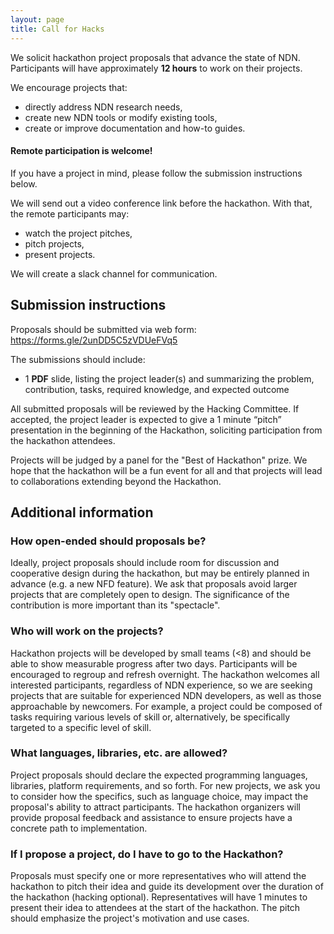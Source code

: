 ```yaml
---
layout: page
title: Call for Hacks
---
```


We solicit hackathon project proposals that advance the state of NDN.
Participants will have approximately **12 hours** to work on their projects.

We encourage projects that:

 - directly address NDN research needs,
 - create new NDN tools or modify existing tools,
 - create or improve documentation and how-to guides.

#### **Remote participation is welcome!**

If you have a project in mind, please follow the submission instructions below.

We will send out a video conference link before the hackathon. With that, the remote participants may:

 - watch the project pitches,
 - pitch projects,
 - present projects.

We will create a slack channel for communication.


## Submission instructions

Proposals should be submitted via web form: https://forms.gle/2unDD5C5zVDUeFVq5

The submissions should include:

- 1 **PDF** slide, listing the project leader(s) and summarizing the problem, contribution, tasks, required knowledge, and expected outcome

All submitted proposals will be reviewed by the Hacking Committee.
If accepted, the project leader is expected to give a 1 minute “pitch” presentation in the beginning of the Hackathon, soliciting participation from the hackathon attendees.

Projects will be judged by a panel for the "Best of Hackathon" prize.
We hope that the hackathon will be a fun event for all and that projects will lead to collaborations extending beyond the Hackathon.


## Additional information

### How open-ended should proposals be?

Ideally, project proposals should include room for discussion and cooperative design during the hackathon, but may be entirely planned in advance (e.g. a new NFD feature).
We ask that proposals avoid larger projects that are completely open to design.
The significance of the contribution is more important than its "spectacle".

### Who will work on the projects?

Hackathon projects will be developed by small teams (<8) and should be able to show measurable progress after two days.
Participants will be encouraged to regroup and refresh overnight.
The hackathon welcomes all interested participants, regardless of NDN experience, so we are seeking projects that are suitable for experienced NDN developers, as well as those approachable by newcomers.
For example, a project could be composed of tasks requiring various levels of skill or, alternatively, be specifically targeted to a specific level of skill.

### What languages, libraries, etc. are allowed?

Project proposals should declare the expected programming languages, libraries, platform requirements, and so forth.
For new projects, we ask you to consider how the specifics, such as language choice, may impact the proposal's ability to attract participants.
The hackathon organizers will provide proposal feedback and assistance to ensure projects have a concrete path to implementation.

### If I propose a project, do I have to go to the Hackathon?

Proposals must specify one or more representatives who will attend the hackathon to pitch their idea and guide its development over the duration of the hackathon (hacking optional).
Representatives will have 1 minutes to present their idea to attendees at the start of the hackathon.
The pitch should emphasize the project's motivation and use cases.
